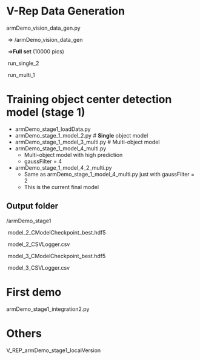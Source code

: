 # V-Rep Data Generation

armDemo_vision_data_gen.py

​	=> /armDemo_vision_data_gen

​		=>**Full set** (10000 pics)

​			run_single_2

​			run_multi_1

# Training object center detection model (stage 1)

* armDemo\_stage1\_loadData.py
* armDemo_stage\_1\_model\_2.py
  \# **Single** object model
* armDemo_stage\_1\_model\_3_multi.py
  \# Multi-object model
* armDemo_stage\_1\_model\_4_multi.py
  * Multi-object model with high prediction
  * gaussFilter = 4
* armDemo_stage\_1\_model\_4\_2\_multi.py
  * Same as armDemo_stage\_1\_model\_4_multi.py just with gaussFilter = 2
  * This is the current final model


##  Output folder

/armDemo_stage1

​	model\_2\_CModelCheckpoint\_best.hdf5

​	model\_2\_CSVLogger.csv

​	model\_3\_CModelCheckpoint\_best.hdf5

​	model\_3\_CSVLogger.csv



# First demo

armDemo\_stage1\_integration2.py





# Others

V_REP_armDemo_stage1\_localVersion